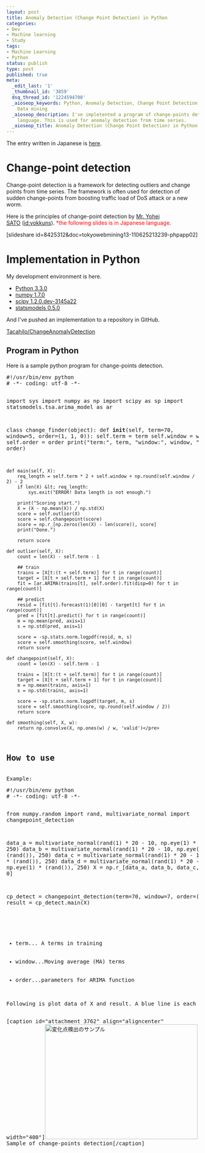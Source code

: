 ```yaml
---
layout: post
title: Anomaly Detection (Change Point Detection) in Python
categories:
- Dev
- Machine learning
- Study
tags:
- Machine Learning
- Python
status: publish
type: post
published: true
meta:
  _edit_last: '1'
  _thumbnail_id: '3859'
  dsq_thread_id: '1224594708'
  _aioseop_keywords: Python, Anomaly Detection, Change Point Detection, Machine Learning,
    Data mining
  _aioseop_description: I've impletented a program of change-points detection in Python
    language. This is used for anomaly detection from time series.
  _aioseop_title: Anomaly Detection (Change Point Detection) in Python
---
```

The entry written in Japanese is <a title="異常検知（変化点検出）をPythonで書いてみた" href="http://blog.hifumi.info/dev/changefinder-with-python/">here</a>.
<h1>Change-point detection</h1>
Change-point detection is a framework for detecting outliers and change points from time series. The framework is often used for detection of sudden change-points from boosting traffic load of DoS attack or a new worm.

Here is the principles of change-point detection by <a href="https://twitter.com/yokkuns" target="_blank">Mr. Yohei SATO</a> (<a href="http://www.hatena.ne.jp/yokkuns/" target="_blank">id:yokkuns</a>).
<span style="color: #ff0000;">*the following slides is in Japanese language</span>.

[slideshare id=8425312&amp;doc=tokyowebmining13-110625213239-phpapp02]

<!--more-->
<h1>Implementation in Python</h1>
My development environment is here.
<ul>
	<li><a href="http://www.python.org/" target="_blank">Python 3.3.0</a></li>
	<li><a href="http://www.numpy.org/" target="_blank">numpy 1.7.0</a></li>
	<li><a href="http://www.scipy.org/" target="_blank">scipy 1.2.0.dev-3145a22</a></li>
	<li><a href="http://statsmodels.sourceforge.net/" target="_blank">statsmodels 0.5.0</a></li>
</ul>
And I've pushed an implementation to a repository in GitHub.

<a title="Tacahilo/ChangeAnomalyDetection" href="https://github.com/Tacahilo/ChangeAnomalyDetection" target="_blank">Tacahilo/ChangeAnomalyDetection</a>
<h2>Program in Python</h2>
Here is a sample python program for change-points detection.
<pre class="lang:python decode:true" title="changepoint_detection.py">#!/usr/bin/env python
# -*- coding: utf-8 -*-

import sys
import numpy as np
import scipy as sp
import statsmodels.tsa.arima_model as ar

class change_finder(object):
    def __init__(self, term=70, window=5, order=(1, 1, 0)):
        self.term = term
        self.window = window
        self.order = order
        print("term:", term, "window:", window, "order:", order)

    def main(self, X):
        req_length = self.term * 2 + self.window + np.round(self.window / 2) - 2
        if len(X) &lt; req_length:
            sys.exit("ERROR! Data length is not enough.")

        print("Scoring start.")
        X = (X - np.mean(X)) / np.std(X)
        score = self.outlier(X)
        score = self.changepoint(score)
        score = np.r_[np.zeros(len(X) - len(score)), score]
        print("Done.")

        return score

    def outlier(self, X):
        count = len(X) - self.term - 1

        ## train
        trains = [X[t:(t + self.term)] for t in range(count)]
        target = [X[t + self.term + 1] for t in range(count)]
        fit = [ar.ARIMA(trains[t], self.order).fit(disp=0) for t in range(count)]

        ## predict
        resid = [fit[t].forecast(1)[0][0] - target[t] for t in range(count)]
        pred = [fit[t].predict() for t in range(count)]
        m = np.mean(pred, axis=1)
        s = np.std(pred, axis=1)

        score = -sp.stats.norm.logpdf(resid, m, s)
        score = self.smoothing(score, self.window)
        return score

    def changepoint(self, X):
        count = len(X) - self.term - 1

        trains = [X[t:(t + self.term)] for t in range(count)]
        target = [X[t + self.term + 1] for t in range(count)]
        m = np.mean(trains, axis=1)
        s = np.std(trains, axis=1)

        score = -sp.stats.norm.logpdf(target, m, s)
        score = self.smoothing(score, np.round(self.window / 2))
        return score

    def smoothing(self, X, w):
        return np.convolve(X, np.ones(w) / w, 'valid')</pre>
<h2>How to use</h2>
Example:
<pre class="lang:default decode:true" title="sample.py">#!/usr/bin/env python
# -*- coding: utf-8 -*-

from numpy.random import rand, multivariate_normal
import changepoint_detection

data_a = multivariate_normal(rand(1) * 20 - 10, np.eye(1) * (rand()), 250)
data_b = multivariate_normal(rand(1) * 20 - 10, np.eye(1) * (rand()), 250)
data_c = multivariate_normal(rand(1) * 20 - 10, np.eye(1) * (rand()), 250)
data_d = multivariate_normal(rand(1) * 20 - 10, np.eye(1) * (rand()), 250)
X = np.r_[data_a, data_b, data_c, data_d][:, 0]

cp_detect = changepoint_detection(term=70, window=7, order=(2, 2, 0))
result = cp_detect.main(X)</pre>
<ul>
	<li>term... A terms in training</li>
	<li>window...Moving average (MA) terms</li>
	<li>order...parameters for ARIMA function</li>
</ul>
Following is plot data of X and result. A blue line is each data value, and a green line is each score.

[caption id="attachment_3762" align="aligncenter" width="400"]<a href="http://blog.hifumi.info/wp-content/uploads/2013/03/sample.png"><img class="size-medium wp-image-3762" alt="変化点検出のサンプル" src="http://blog.hifumi.info/wp-content/uploads/2013/03/sample-400x300.png" width="400" height="300" /></a> Sample of change-points detection[/caption]
